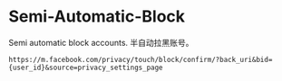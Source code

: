 # Semi-Automatic-Block
Semi automatic block accounts. 半自动拉黑账号。

`https://m.facebook.com/privacy/touch/block/confirm/?back_uri&bid={user_id}&source=privacy_settings_page`
